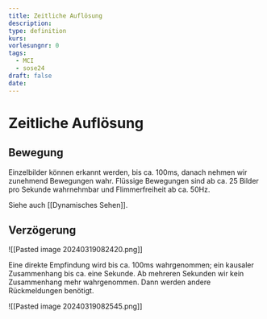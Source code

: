 ```yaml
---
title: Zeitliche Auflösung
description: 
type: definition
kurs: 
vorlesungnr: 0
tags:
  - MCI
  - sose24
draft: false
date:
---
```

# Zeitliche Auflösung
## Bewegung

Einzelbilder können erkannt werden, bis ca. 100ms, danach nehmen wir zunehmend Bewegungen wahr. Flüssige Bewegungen sind ab ca. 25 Bilder pro Sekunde wahrnehmbar und Flimmerfreiheit ab ca. 50Hz.

Siehe auch [[Dynamisches Sehen]].

## Verzögerung

![[Pasted image 20240319082420.png]]

Eine direkte Empfindung wird bis ca. 100ms wahrgenommen; ein kausaler Zusammenhang bis ca. eine Sekunde. Ab mehreren Sekunden wir kein Zusammenhang mehr wahrgenommen. Dann werden andere Rückmeldungen benötigt.

![[Pasted image 20240319082545.png]]